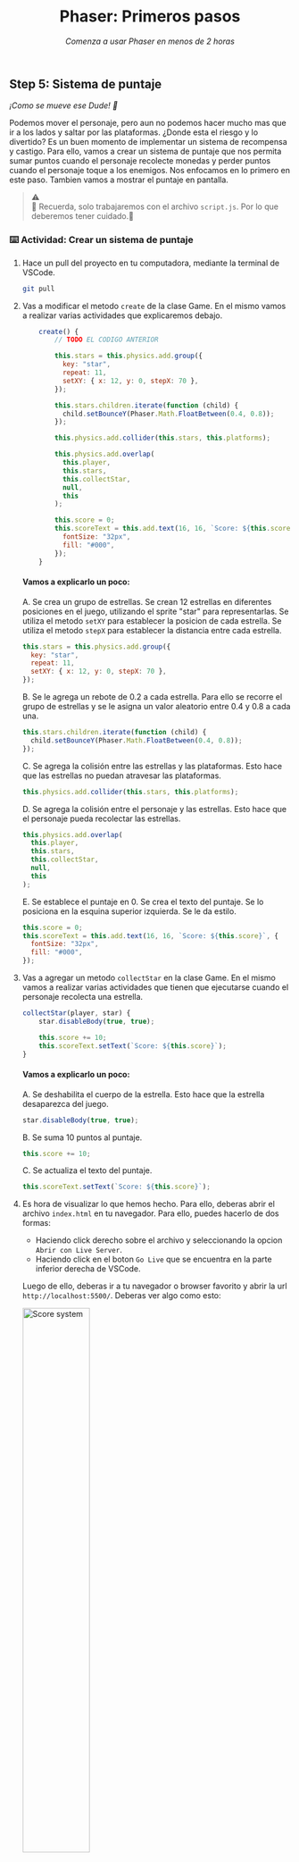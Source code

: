 <header>

# Phaser: Primeros pasos

_Comenza a usar Phaser en menos de 2 horas_

</header>

## Step 5: Sistema de puntaje

_¡Como se mueve ese Dude! 💃_

Podemos mover el personaje, pero aun no podemos hacer mucho mas que ir a los lados y saltar por las plataformas. ¿Donde esta el riesgo y lo divertido?
Es un buen momento de implementar un sistema de recompensa y castigo. Para ello, vamos a crear un sistema de puntaje que nos permita sumar puntos cuando el personaje recolecte monedas y perder puntos cuando el personaje toque a los enemigos. Nos enfocamos en lo primero en este paso.
Tambien vamos a mostrar el puntaje en pantalla.

> :warning: <br> 🚨 Recuerda, solo trabajaremos con el archivo `script.js`. Por lo que deberemos tener cuidado.🚨

### :keyboard: Actividad: Crear un sistema de puntaje

1.  Hace un pull del proyecto en tu computadora, mediante la terminal de VSCode.

    ```bash
    git pull
    ```

1.  Vas a modificar el metodo `create` de la clase Game. En el mismo vamos a realizar varias actividades que explicaremos debajo.

    ```js
        create() {
            // TODO EL CODIGO ANTERIOR

            this.stars = this.physics.add.group({
              key: "star",
              repeat: 11,
              setXY: { x: 12, y: 0, stepX: 70 },
            });

            this.stars.children.iterate(function (child) {
              child.setBounceY(Phaser.Math.FloatBetween(0.4, 0.8));
            });

            this.physics.add.collider(this.stars, this.platforms);

            this.physics.add.overlap(
              this.player,
              this.stars,
              this.collectStar,
              null,
              this
            );

            this.score = 0;
            this.scoreText = this.add.text(16, 16, `Score: ${this.score}`, {
              fontSize: "32px",
              fill: "#000",
            });
        }
    ```

    #### Vamos a explicarlo un poco:

    A. Se crea un grupo de estrellas. Se crean 12 estrellas en diferentes posiciones en el juego, utilizando el sprite "star" para representarlas.
    Se utiliza el metodo `setXY` para establecer la posicion de cada estrella. Se utiliza el metodo `stepX` para establecer la distancia entre cada estrella.

    ```js
    this.stars = this.physics.add.group({
      key: "star",
      repeat: 11,
      setXY: { x: 12, y: 0, stepX: 70 },
    });
    ```

    B. Se le agrega un rebote de 0.2 a cada estrella. Para ello se recorre el grupo de estrellas y se le asigna un valor aleatorio entre 0.4 y 0.8 a cada una.

    ```js
    this.stars.children.iterate(function (child) {
      child.setBounceY(Phaser.Math.FloatBetween(0.4, 0.8));
    });
    ```

    C. Se agrega la colisión entre las estrellas y las plataformas. Esto hace que las estrellas no puedan atravesar las plataformas.

    ```js
    this.physics.add.collider(this.stars, this.platforms);
    ```

    D. Se agrega la colisión entre el personaje y las estrellas. Esto hace que el personaje pueda recolectar las estrellas.

    ```js
    this.physics.add.overlap(
      this.player,
      this.stars,
      this.collectStar,
      null,
      this
    );
    ```

    E. Se establece el puntaje en 0. Se crea el texto del puntaje. Se lo posiciona en la esquina superior izquierda. Se le da estilo.

    ```js
    this.score = 0;
    this.scoreText = this.add.text(16, 16, `Score: ${this.score}`, {
      fontSize: "32px",
      fill: "#000",
    });
    ```

1.  Vas a agregar un metodo `collectStar` en la clase Game. En el mismo vamos a realizar varias actividades que tienen que ejecutarse cuando el personaje recolecta una estrella.

    ```js
    collectStar(player, star) {
        star.disableBody(true, true);

        this.score += 10;
        this.scoreText.setText(`Score: ${this.score}`);
    }
    ```

    #### Vamos a explicarlo un poco:

    A. Se deshabilita el cuerpo de la estrella. Esto hace que la estrella desaparezca del juego.

    ```js
    star.disableBody(true, true);
    ```

    B. Se suma 10 puntos al puntaje.

    ```js
    this.score += 10;
    ```

    C. Se actualiza el texto del puntaje.

    ```js
    this.scoreText.setText(`Score: ${this.score}`);
    ```

1.  Es hora de visualizar lo que hemos hecho. Para ello, deberas abrir el archivo `index.html` en tu navegador. Para ello, puedes hacerlo de dos formas:

    - Haciendo click derecho sobre el archivo y seleccionando la opcion `Abrir con Live Server`.
    - Haciendo click en el boton `Go Live` que se encuentra en la parte inferior derecha de VSCode.

    Luego de ello, deberas ir a tu navegador o browser favorito y abrir la url `http://localhost:5500/`. Deberas ver algo como esto:

    <img src="../../videos/score-system-demo.gif" width="50%" alt="Score system" />

1.  Por favor, realiza un commit con los cambios realizados y sube los cambios a tu repositorio remoto con los siguientes comandos, ejecutalos en la Terminal de VSCode.

    ```bash
    git add .
    git commit -m "commit score"
    git push
    ```

1.  Espera unos 20 segundos y luego actualiza esta página (desde la que estás siguiendo las instrucciones). [GitHub Actions](https://docs.github.com/es/actions) se actualizará automáticamente al siguiente paso.

<footer>

---

Get help: [TBD-support](TBD-support-link) &bull; [Review the GitHub status page](https://www.githubstatus.com/)

&copy; 2023 [fdegiovanni](https://github.com/fdegiovanni) &bull; [Code of Conduct](https://www.contributor-covenant.org/version/2/1/code_of_conduct/code_of_conduct.md) &bull; [MIT License](https://gh.io/mit)

</footer>
